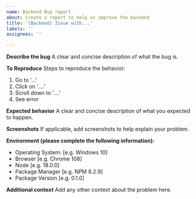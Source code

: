```yaml
---
name: Backend Bug report
about: Create a report to help us improve the backend
title: '[Backend] Issue with...'
labels: ''
assignees: ''

---
```


**Describe the bug**
A clear and concise description of what the bug is.

**To Reproduce**
Steps to reproduce the behavior:
1. Go to '...'
2. Click on '....'
3. Scroll down to '....'
4. See error

**Expected behavior**
A clear and concise description of what you expected to happen.

**Screenshots**
If applicable, add screenshots to help explain your problem.

**Environment (please complete the following information):**
 - Operating System: [e.g. Windows 10]
 - Browser [e.g. Chrome 108]
 - Node [e.g. 18.0.0]
 - Package Manager [e.g. NPM 8.2.9]
 - Package Version [e.g. 0.1.0]

**Additional context**
Add any other context about the problem here.

